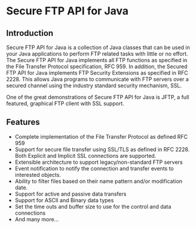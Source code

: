 Secure FTP API for Java
=======================

Introduction
------------

Secure FTP API for Java is a collection of Java classes that can be used in 
your Java applications to perform FTP related tasks with little or no effort. 
The Secure FTP API for Java implements all FTP functions as specified in the 
File Transfer Protocol specification, RFC 959. In addition, the Secured FTP 
API for Java implements FTP Security Extensions as specified in RFC 2228. This 
allows Java programs to communicate with FTP servers over a secured channel 
using the industry standard security mechanism, SSL.

One of the great demonstrations of Secure FTP API for Java is JFTP, a full 
featured, graphical FTP client with SSL support.

Features
--------

* Complete implementation of the File Transfer Protocol as defined RFC 959
* Support for secure file transfer using SSL/TLS as defined in RFC 2228. Both 
  Explicit and Implicit SSL connections are supported.
* Extensible architecture to support legacy/non-standard FTP servers
* Event notification to notify the connection and transfer events to 
  interested objects.
* Ability to filter files based on their name pattern and/or modification date.
* Support for active and passive data transfers
* Support for ASCII and Binary data types
* Set the time outs and buffer size to use for the control and data connections
* And many more...


